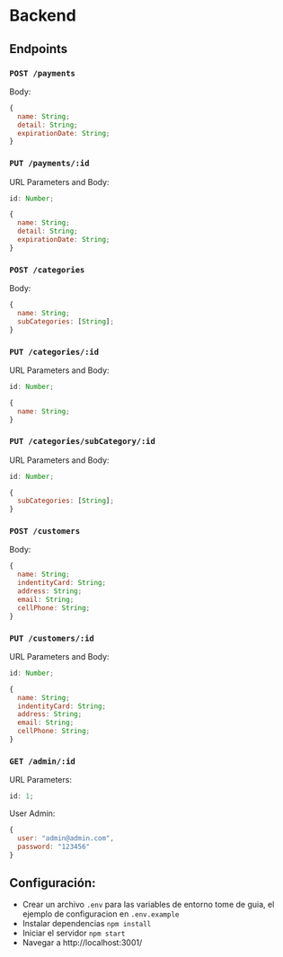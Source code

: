 # Backend

## Endpoints

### `POST /payments`

Body:

```js
{
  name: String;
  detail: String;
  expirationDate: String;
}
```

### `PUT /payments/:id`

URL Parameters and Body:

```js
id: Number;

{
  name: String;
  detail: String;
  expirationDate: String;
}
```

### `POST /categories`

Body:

```js
{
  name: String;
  subCategories: [String];
}
```

### `PUT /categories/:id`

URL Parameters and Body:

```js
id: Number;

{
  name: String;
}
```

### `PUT /categories/subCategory/:id`

URL Parameters and Body:

```js
id: Number;

{
  subCategories: [String];
}
```

### `POST /customers`

Body:

```js
{
  name: String;
  indentityCard: String;
  address: String;
  email: String;
  cellPhone: String;
}
```

### `PUT /customers/:id`

URL Parameters and Body:

```js
id: Number;

{
  name: String;
  indentityCard: String;
  address: String;
  email: String;
  cellPhone: String;
}
```

### `GET /admin/:id`

URL Parameters:

```js
id: 1;
```

User Admin:

```js
{
  user: "admin@admin.com",
  password: "123456"
}
```

## Configuración:

- Crear un archivo `.env` para las variables de entorno tome de guia, el ejemplo de configuracion en `.env.example`
- Instalar dependencias `npm install`
- Iniciar el servidor `npm start`
- Navegar a http://localhost:3001/
